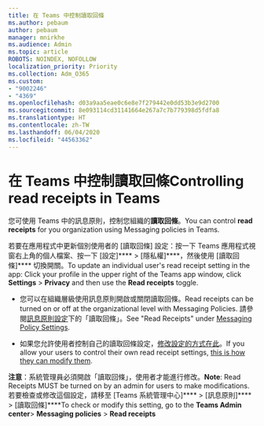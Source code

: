 ```yaml
---
title: 在 Teams 中控制讀取回條
ms.author: pebaum
author: pebaum
manager: mnirkhe
ms.audience: Admin
ms.topic: article
ROBOTS: NOINDEX, NOFOLLOW
localization_priority: Priority
ms.collection: Adm_O365
ms.custom:
- "9002246"
- "4369"
ms.openlocfilehash: d03a9aa5eae0c6e8e7f279442e0dd53b3e9d2700
ms.sourcegitcommit: 8e093114cd31141664e267a7c7b779398d5fdfa8
ms.translationtype: HT
ms.contentlocale: zh-TW
ms.lasthandoff: 06/04/2020
ms.locfileid: "44563362"
---
```

# <a name="controlling-read-receipts-in-teams"></a><span data-ttu-id="2d165-102">在 Teams 中控制讀取回條</span><span class="sxs-lookup"><span data-stu-id="2d165-102">Controlling read receipts in Teams</span></span>

<span data-ttu-id="2d165-103">您可使用 Teams 中的訊息原則，控制您組織的**讀取回條**。</span><span class="sxs-lookup"><span data-stu-id="2d165-103">You can control **read receipts** for you organization using Messaging policies in Teams.</span></span>

<span data-ttu-id="2d165-104">若要在應用程式中更新個別使用者的 [讀取回條] 設定：按一下 Teams 應用程式視窗右上角的個人檔案、按一下 [設定]\*\*\*\* >  [隱私權]\*\*\*\*，然後使用 [讀取回條]\*\*\*\* 切換開關。</span><span class="sxs-lookup"><span data-stu-id="2d165-104">To update an individual user's read receipt setting in the app: Click your profile in the upper right of the Teams app window, click **Settings** > **Privacy** and then use the **Read receipts** toggle.</span></span>

- <span data-ttu-id="2d165-105">您可以在組織層級使用訊息原則開啟或關閉讀取回條。</span><span class="sxs-lookup"><span data-stu-id="2d165-105">Read receipts can be turned on or off at the organizational level with Messaging Policies.</span></span> <span data-ttu-id="2d165-106">請參閱[訊息原則設定](https://docs.microsoft.com/microsoftteams/messaging-policies-in-teams#messaging-policy-settings)下的「讀取回條」。</span><span class="sxs-lookup"><span data-stu-id="2d165-106">See "Read Receipts" under [Messaging Policy Settings](https://docs.microsoft.com/microsoftteams/messaging-policies-in-teams#messaging-policy-settings).</span></span>

- <span data-ttu-id="2d165-107">如果您允許使用者控制自己的讀取回條設定，[修改設定的方式在此](https://docs.microsoft.com/microsoftteams/messaging-policies-in-teams#messaging-policy-settings)。</span><span class="sxs-lookup"><span data-stu-id="2d165-107">If you allow your users to control their own read receipt settings, [this is how they can modify them](https://docs.microsoft.com/microsoftteams/messaging-policies-in-teams#messaging-policy-settings).</span></span> 

<span data-ttu-id="2d165-108">**注意**：系統管理員必須開啟「讀取回條」，使用者才能進行修改。</span><span class="sxs-lookup"><span data-stu-id="2d165-108">**Note**: Read Receipts MUST be turned on by an admin for users to make modifications.</span></span> <span data-ttu-id="2d165-109">若要檢查或修改這個設定，請移至 [Teams 系統管理中心]\*\*\*\* >  [訊息原則]\*\*\*\*  >  [讀取回條]\*\*\*\*</span><span class="sxs-lookup"><span data-stu-id="2d165-109">To check or modify this setting, go to the **Teams Admin center**> **Messaging policies** > **Read receipts**</span></span>

